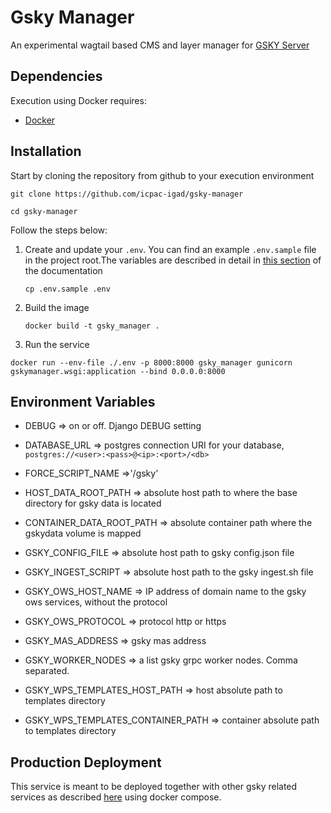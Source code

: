 
# Gsky Manager

An experimental wagtail based CMS and layer manager for [GSKY Server](https://github.com/icpac-igad/gsky)

## Dependencies

Execution using Docker requires:
- [Docker](https://www.docker.com/)


## Installation

Start by cloning the repository from github to your execution environment

`git clone https://github.com/icpac-igad/gsky-manager`

`cd gsky-manager`

Follow the steps below:

1. Create and update your `.env`. You can find an example `.env.sample` file in the project root.The variables are described in detail in [this section](#environment-variables) of the documentation

    `cp .env.sample .env`

2. Build the image

    `docker build -t gsky_manager .`

3. Run the service

`docker run --env-file ./.env -p 8000:8000 gsky_manager gunicorn gskymanager.wsgi:application --bind 0.0.0.0:8000`


## Environment Variables
- DEBUG => on or off. Django DEBUG setting
- DATABASE_URL => postgres connection URI for your database, `postgres://<user>:<pass>@<ip>:<port>/<db>`
- FORCE_SCRIPT_NAME =>'/gsky'

- HOST_DATA_ROOT_PATH => absolute host path to where the base directory for gsky data is located
- CONTAINER_DATA_ROOT_PATH => absolute container path where the gskydata volume is mapped

- GSKY_CONFIG_FILE => absolute host path to gsky config.json file
- GSKY_INGEST_SCRIPT => absolute host path to the gsky ingest.sh file
- GSKY_OWS_HOST_NAME => IP address of domain name to the gsky ows services, without the protocol
- GSKY_OWS_PROTOCOL => protocol http or https
- GSKY_MAS_ADDRESS => gsky mas address
- GSKY_WORKER_NODES => a list gsky grpc worker nodes. Comma separated.
- GSKY_WPS_TEMPLATES_HOST_PATH => host absolute path to templates directory
- GSKY_WPS_TEMPLATES_CONTAINER_PATH => container absolute path to templates directory

## Production Deployment 
This service is meant to be deployed together with other gsky related services as 
described [here](https://github.com/icpac-igad/eahw-gsky) using docker compose.

    